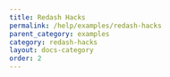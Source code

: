 ```yaml
---
title: Redash Hacks
permalink: /help/examples/redash-hacks
parent_category: examples
category: redash-hacks
layout: docs-category
order: 2
---
```

